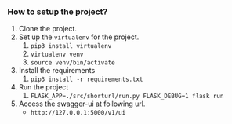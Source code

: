 ### How to setup the project?
1. Clone the project.
1. Set up the `virtualenv` for the project.
    1. `pip3 install virtualenv`
    1. `virtualenv venv`
    1. `source venv/bin/activate`
1. Install the requirements
    1. `pip3 install -r requirements.txt`
1. Run the project
    1. `FLASK_APP=./src/shorturl/run.py FLASK_DEBUG=1 flask run`
1. Access the swagger-ui at following url.
    - `http://127.0.0.1:5000/v1/ui`